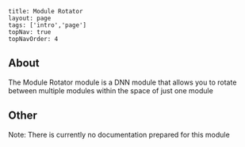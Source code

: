 ```
title: Module Rotator
layout: page
tags: ['intro','page']
topNav: true
topNavOrder: 4

```

## About

The Module Rotator module is a DNN module that allows you to rotate between multiple modules within the space of just one module

## Other
Note: There is currently no documentation prepared for this module
